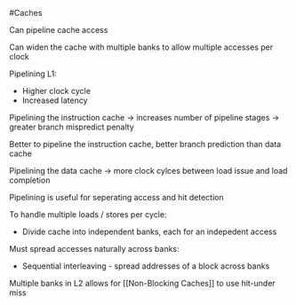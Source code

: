 #Caches 

Can pipeline cache access

Can widen the cache with multiple banks to allow multiple accesses per clock


Pipelining L1:
- Higher clock cycle
- Increased latency

Pipelining the instruction cache -> increases number of pipeline stages -> greater branch mispredict penalty

Better to pipeline the instruction cache, better branch prediction than data cache

Pipelining the data cache -> more clock cylces between load issue and load completion

Pipelining is useful for seperating access and hit detection


To handle multiple loads / stores per cycle:
- Divide cache into independent banks, each for an indepedent access

Must spread accesses naturally across banks:
- Sequential interleaving - spread addresses of a block across banks

Multiple banks in L2 allows for [[Non-Blocking Caches]] to use hit-under miss
